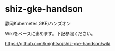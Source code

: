 # shiz-gke-handson
静岡Kubernetes(GKE)ハンズオン

Wikiをベースに進めます。下記参照ください。

https://github.com/knightso/shiz-gke-handson/wiki
